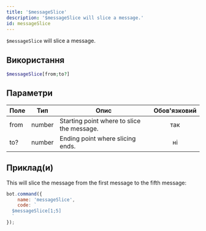 ```yaml
---
title: '$messageSlice'
description: '$messageSlice will slice a message.'
id: messageSlice
---
```


`$messageSlice` will slice a message.

## Використання

```php
$messageSlice[from;to?]
```

## Параметри

| Поле | Тип    | Опис                                       | Обов'язковий |
| ---- | ------ | ------------------------------------------ |:------------:|
| from | number | Starting point where to slice the message. |     так      |
| to?  | number | Ending point where slicing ends.           |      ні      |

## Приклад(и)

This will slice the message from the first message to the fifth message:

```javascript
bot.command({
    name: 'messageSlice',
    code: `
  $messageSlice[1;5]
  `
});
```
